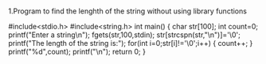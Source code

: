 ###

1.Program to find the lenghth of the string without using library functions


#include<stdio.h>
#include<string.h>
int main()
{
        char str[100];
        int count=0;
        printf("Enter a string\n");
        fgets(str,100,stdin);
        str[strcspn(str,"\n")]='\0';
        printf("The length of the string is:");
        for(int i=0;str[i]!='\0';i++)
        {
                count++;
        }
        printf("%d",count);
        printf("\n");
        return 0;
}

